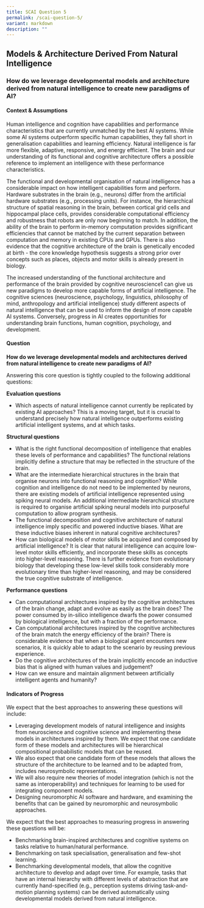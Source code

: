 ```yaml
---
title: SCAI Question 5
permalink: /scai-question-5/
variant: markdown
description: ""
---
```

## Models & Architecture Derived From Natural Intelligence

### How do we leverage developmental models and architecture derived from natural intelligence to create new paradigms of AI?

#### Context & Assumptions

Human intelligence and cognition have capabilities and performance characteristics that are currently unmatched by the best AI systems. While some AI systems outperform specific human capabilities, they fall short in generalisation capabilities and learning efficiency. Natural intelligence is far more flexible, adaptive, responsive, and energy efficient. The brain and our understanding of its functional and cognitive architecture offers a possible reference to implement an intelligence with these performance characteristics.

The functional and developmental organisation of natural intelligence has a considerable impact on how intelligent capabilities form and perform. Hardware substrates in the brain (e.g., neurons) differ from the artificial hardware substrates (e.g., processing units). For instance, the hierarchical structure of spatial reasoning in the brain, between cortical grid cells and hippocampal place cells, provides considerable computational efficiency and robustness that robots are only now beginning to match. In addition, the ability of the brain to perform in-memory computation provides significant efficiencies that cannot be matched by the current separation between computation and memory in existing CPUs and GPUs. There is also evidence that the cognitive architecture of the brain is genetically encoded at birth - the core knowledge hypothesis suggests a strong prior over concepts such as places, objects and motor skills is already present in biology. 

The increased understanding of the functional architecture and performance of the brain provided by cognitive neuroscience1 can give us new paradigms to develop more capable forms of artificial intelligence. The cognitive sciences (neuroscience, psychology, linguistics, philosophy of mind, anthropology and artificial intelligence) study different aspects of natural intelligence that can be used to inform the design of more capable AI systems. Conversely, progress in AI creates opportunities for understanding brain functions, human cognition, psychology, and development. 

#### Question

**How do we leverage developmental models and architectures derived from natural intelligence to create new paradigms of AI?**

Answering this core question is tightly coupled to the following additional questions:

**Evaluation questions**

* Which aspects of natural intelligence cannot currently be replicated by existing AI approaches? This is a moving target, but it is crucial to understand precisely how natural intelligence outperforms existing artificial intelligent systems, and at which tasks.

**Structural questions**

* What is the right functional decomposition of intelligence that enables these levels of performance and capabilities? The functional relations implicitly define a structure that may be reflected in the structure of the brain.
* What are the intermediate hierarchical structures in the brain that organise neurons into functional reasoning and cognition? While cognition and intelligence do not need to be implemented by neurons, there are existing models of artificial intelligence represented using spiking neural models. An additional intermediate hierarchical structure is required to organise artificial spiking neural models into purposeful computation to allow program synthesis.
* The functional decomposition and cognitive architecture of natural intelligence imply specific and powered inductive biases. What are these inductive biases inherent in natural cognitive architectures?
* How can biological models of motor skills be acquired and composed by artificial intelligence? It is clear that natural intelligence can acquire low-level motor skills efficiently, and incorporate these skills as concepts into higher-level reasoning. There is further evidence from evolutionary biology that developing these low-level skills took considerably more evolutionary time than higher-level reasoning, and may be considered the true cognitive substrate of intelligence.

**Performance questions**

* Can computational architectures inspired by the cognitive architectures of the brain change, adapt and evolve as easily as the brain does? The power consumed by in-silico intelligence dwarfs the power consumed by biological intelligence, but with a fraction of the performance.
* Can computational architectures inspired by the cognitive architectures of the brain match the energy efficiency of the brain? There is considerable evidence that when a biological agent encounters new scenarios, it is quickly able to adapt to the scenario by reusing previous experience.
* Do the cognitive architectures of the brain implicitly encode an inductive bias that is aligned with human values and judgement?
* How can we ensure and maintain alignment between artificially intelligent agents and humanity?

#### Indicators of Progress

We expect that the best approaches to answering these questions will include:

* Leveraging development models of natural intelligence and insights from neuroscience and cognitive science and implementing these models in architectures inspired by them. We expect that one candidate form of these models and architectures will be hierarchical compositional probabilistic models that can be reused.
* We also expect that one candidate form of these models that allows the structure of the architecture to be learned and to be adapted from, includes neurosymbolic representations.
* We will also require new theories of model integration (which is not the same as interoperability) and techniques for learning to be used for integrating component models.
* Designing neuromorphic AI software and hardware, and examining the benefits that can be gained by neuromorphic and neurosymbolic approaches.

We expect that the best approaches to measuring progress in answering these questions will be:

* Benchmarking brain-inspired architectures and cognitive systems on tasks relative to human/natural performance.
* Benchmarking on task specialisation, generalisation and few-shot learning.
* Benchmarking developmental models, that allow the cognitive architecture to develop and adapt over time. For example, tasks that have an internal hierarchy with different levels of abstraction that are currently hand-specified (e.g., perception systems driving task-and-motion planning systems) can be derived automatically using developmental models derived from natural intelligence.